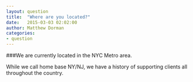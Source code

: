 ```yaml
---
layout: question
title:  "Where are you located?"
date:   2015-03-03 02:02:00
author: Matthew Dorman
categories:
- question
---
```

###We are currently located in the NYC Metro area.

While we call home base NY/NJ, we have a history of supporting clients all throughout the country.